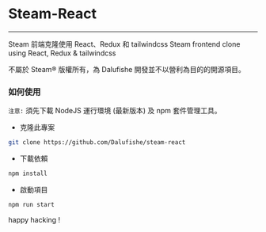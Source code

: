 # Steam-React

---

Steam 前端克隆使用 React、Redux 和 tailwindcss
Steam frontend clone using React, Redux & tailwindcss

不屬於 Steam® 版權所有，為 Dalufishe 開發並不以營利為目的的開源項目。

### 如何使用

`注意:` 須先下載 NodeJS 運行環境 (最新版本) 及 npm 套件管理工具。

- 克隆此專案

```bash
git clone https://github.com/Dalufishe/steam-react
```

- 下載依賴

```bash
npm install
```

- 啟動項目

```bash
npm run start
```

happy hacking !
